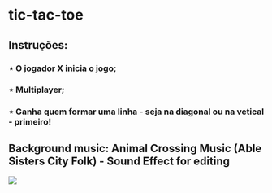 # tic-tac-toe

## Instruções:

### ⋆ O jogador X inicia o jogo;

### ⋆ Multiplayer;

### ⋆ Ganha quem formar uma linha - seja na diagonal ou na vetical - primeiro!

## Background music: Animal Crossing Music (Able Sisters City Folk) - Sound Effect for editing

![](https://cdn-icons-png.flaticon.com/512/3554/3554891.png)
